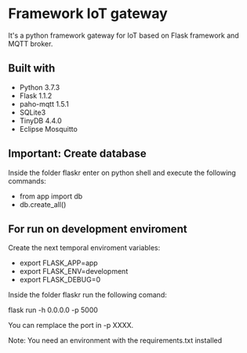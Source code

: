 # Framework IoT gateway
It's a python framework gateway for IoT based on Flask framework and MQTT broker.

## Built with
- Python 3.7.3
- Flask 1.1.2
- paho-mqtt 1.5.1
- SQLite3
- TinyDB 4.4.0
- Eclipse Mosquitto

## Important: Create database

Inside the folder flaskr enter on python shell and execute the following commands: 

- from app import db
- db.create_all()

## For run on development enviroment

Create the next temporal enviroment variables:

- export FLASK_APP=app
- export FLASK_ENV=development
- export FLASK_DEBUG=0

Inside the folder flaskr run the following comand:

flask run -h 0.0.0.0 -p 5000

You can remplace the port in -p XXXX. 

Note: You need an environment with the requirements.txt installed